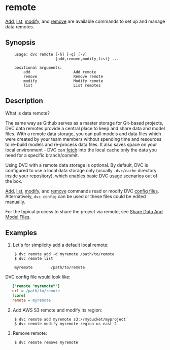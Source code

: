 # remote

[Add](/doc/commands-reference/remote-add), 
[list](/doc/commands-reference/remote-list), 
[modify](/doc/commands-reference/remote-modify), 
and [remove](/doc/commands-reference/remote-remove) are available
commands to set up and manage data remotes.

## Synopsis

```usage
    usage: dvc remote [-h] [-q] [-v] 
                      {add,remove,modify,list} ...

    positional arguments:
        add                   Add remote
        remove                Remove remote
        modify                Modify remote
        list                  List remotes
```

## Description

What is data remote?

The same way as Github serves as a master storage for Git-based projects, DVC
data remotes provide a central place to keep and share data and model files.
With a remote data storage, you can pull models and data files which were
created by your team members without spending time and resources to re-build
models and re-process data files. It also saves space on your local environment -
DVC can [fetch](/doc/commands-reference/fetch) into the local cache only the
data you need for a specific branch/commit.

Using DVC with a remote data storage is optional. By default, DVC is
configured to use a local data storage only (usually `.dvc/cache` directory
inside your repository), which enables basic DVC usage scenarios out of the box.

[Add](/doc/commands-reference/remote-add), 
[list](/doc/commands-reference/remote-list), 
[modify](/doc/commands-reference/remote-modify), 
and [remove](/doc/commands-reference/remote-remove) commands
read or modify DVC [config files](/doc/user-guide/dvc-files-and-directories).
Alternatively, `dvc config` can be used or these files could be edited manually.

For the typical process to share the project via remote, see 
[Share Data And Model Files](/doc/use-cases/share-data-and-model-files).

## Examples

1. Let's for simplicity add a default local remote:

```dvc
    $ dvc remote add -d myremote /path/to/remote
    $ dvc remote list

    myremote        /path/to/remote
```

DVC config file would look like:

```ini
   ['remote "myremote"']
   url = /path/to/remote
   [core]
   remote = myremote
```

2. Add AWS S3 remote and modify its region:

```dvc
    $ dvc remote add myremote s3://mybucket/myproject
    $ dvc remote modify myremote region us-east-2
```

3. Remove remote:

```dvc
    $ dvc remote remove myremote
```
